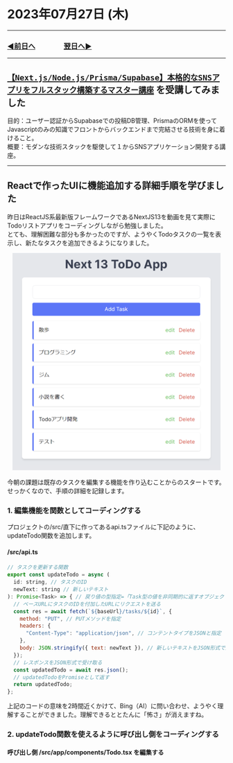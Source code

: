 # 2023年07月27日 (木)

---

### [◀️前日へ](https://github.com/yuasys/chatty-journal/blob/main/2023/07/2023-07-26.md)&emsp;&emsp;&emsp;&emsp;[翌日へ▶️](https://github.com/yuasys/chatty-journal/blob/main/2023/07/2023-07-28.md)

---

## [`【Next.js/Node.js/Prisma/Supabase】本格的なSNSアプリをフルスタック構築するマスター講座`](https://www.udemy.com/course/fullstack-sns-development/) を受講してみました

目的：ユーザー認証からSupabaseでの投稿DB管理、PrismaのORMを使ってJavascriptのみの知識でフロントからバックエンドまで完結させる技術を身に着けること。  
概要：モダンな技術スタックを駆使して１からSNSアプリケーション開発する講座。  

---

## Reactで作ったUIに機能追加する詳細手順を学びました

昨日はReactJS系最新版フレームワークであるNextJS13を動画を見て実際にTodoリストアプリをコーディングしながら勉強しました。  
とても、理解困難な部分も多かったのですが、ようやくTodoタスクの一覧を表示し、新たなタスクを追加できるようになりました。  

<p align="center">
  <img src="https://github.com/yuasys/chatty-journal/blob/main/images/2023-07-27%2005.22.56.png?raw=true" width="480px" alt="Todo List" />
</p>

今朝の課題は既存のタスクを編集する機能を作り込むことからのスタートです。  
せっかくなので、手順の詳細を記録します。

### 1. 編集機能を関数としてコーディングする

プロジェクトの/src/直下に作ってあるapi.tsファイルに下記のように、updateTodo関数を追加します。  

#### /src/api.ts

```javascript
// タスクを更新する関数
export const updateTodo = async (
  id: string, // タスクのID
  newText: string // 新しいテキスト
): Promise<Task> => { // 戻り値の型指定=「Task型の値を非同期的に返すオブジェクト」
  // ベースURLにタスクのIDを付加したURLにリクエストを送る
  const res = await fetch(`${baseUrl}/tasks/${id}`, {
    method: "PUT", // PUTメソッドを指定
    headers: {
      "Content-Type": "application/json", // コンテントタイプをJSONと指定
    },
    body: JSON.stringify({ text: newText }), // 新しいテキストをJSON形式で送る
  });
  // レスポンスをJSON形式で受け取る
  const updatedTodo = await res.json();
  // updatedTodoをPromiseとして返す
  return updatedTodo;
};
```

上記のコードの意味を2時間近くかけて、Bing（AI）に問い合わせ、ようやく理解することができました。理解できるととたんに「怖さ」が消えますね。

### 2. updateTodo関数を使えるように呼び出し側をコーディングする

#### 呼び出し側 /src/app/components/Todo.tsx を編集する
